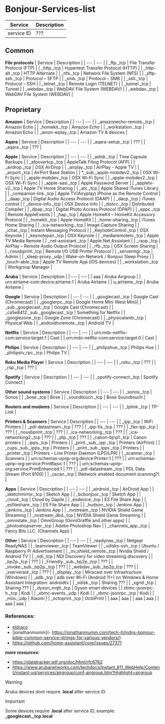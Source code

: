 # Bonjour-Services-list
| Service | Description |
| --- | --- |
| service ID | ??? |

## Common

**File protocols**
| Service | Description |
| --- | --- |
| _ftp._tcp | File Transfer Protocol (FTP) |
| _http._tcp | Hypertext Transfer Protocol (HTTP) |
| _http-alt._tcp | HTTP Alternate |
| _nfs._tcp | Network File System (NFS) |
| _sftp-ssh._tcp | Protocol – SFTP |
| _smb._tcp | Protocol – SMB |
| _ssh._tcp | Protocol – SSH |
| _telnet._tcp | Remote Login (TELNET) |
| _tunnel._tcp | Tunnel |
| _webdav._tcp | WebDAV File System (WEBDAV) |
| _webdav._tcp | WebDAV File System (WEBDAV) |



## Proprietary

**Amazon**
| Service | Description |
| --- | --- |
| _amazonecho-remote._tcp | Amazon Echo |
| _homekit._tcp | Amazon Echo |
| _workstation._tcp | Amazon Echo |
| _amzn-wplay._tcp | Amazon TV & devices |

**Aqara**
| Service | Description |
| --- | --- |
| _aqara-setup._tcp | ??? |
| _aqara._tcp | ??? |

**Apple**
| Service | Description |
| --- | --- |
| _adisk._tcp | Time Capsule Backups |
| _afpovertcp._tcp | AppleTalk Filing Protocol (AFP) |
| _airdrop._tcp | OSX AirDrop |
| _airplay._tcp | AirPlay - Apple TV |
| _airport._tcp | AirPort Base Station |
| *._sub._apple-mobdev2._tcp | OSX Wi-Fi Sync |
| _apple-mobdev._tcp | OSX Wi-Fi Sync |
| _apple-mobdev2._tcp | OSX Wi-Fi Sync |
| _apple-sasl._tcp | Apple Password Server |
| _appletv-v2._tcp | Apple TV Home Sharing |
| _atc._tcp | Apple Shared iTunes Library |
| _companion-link._tcp | Apple TV(Airyplay) iPhone as the Remote Control |
| _daap._tcp | Digital Audio Access Protocol (DAAP) |
| _dacp._tcp | iTunes control |
| _device-info._tcp | OSX Device Info |
| _distcc._tcp | Distributed Compiler |
| _dpap._tcp | Digital Photo Access Protocol (DPAP) |
| _eppc._tcp | Remote AppleEvents |
| _hap._tcp | Apple HomeKit – HomeKit Accessory Protocol |
| _homekit._tcp | Apple HomeKit |
| _home-sharing._tcp | iTunes Home Sharing |
| _ica-networking._tcp | Image Capture Sharing |
| _ichat._tcp | Instant Messaging Protocol |
| _KeynoteControl._tcp | OSX Keynote |
| _keynotepair._tcp | OSX Keynote |
| _mediaremotetv._tcp | Apple TV Media Remote |
| _net-assistant._tcp | Apple Net Assistant |
| _raop._tcp | AirPlay – Remote Audio Output Protocol |
| _rfb._tcp | OSX Screen Sharing |
| _riousbprint._tcp | Remote I/O USB Printer Protocol |
| _servermgr._tcp | Admin |
| _sleep-proxy._udp | Wake-on-Network / Bonjour Sleep Proxy |
| _touch-able._tcp | Apple TV Remote App (iOS devices) |
| _workstation._tcp | Workgroup Manager |

**Aruba**
| Service | Description |
| --- | --- |
| aaa | Aruba Airgroup |
| urn:airtame-com:device:airtame:1 | Aruba Airtame |
| u_airtame._tcp | Aruba Airtame |

**Google**
| Service | Description |
| --- | --- |
| _googlecast._tcp | Google Cast (Chromecast) |
| _googlerpc._tcp | Google Home Mini (Nest Mini)|
| _sub._googlecast._tcp | Google Cast (Chromecast) |
| _ca5e8412._sub._googlecast._tcp | Something for Netflix |
| _googlezone._tcp | Google Zone (Chromecast) |
| _physicalweb._tcp | Physical Web |
| _androidtvremote._tcp | Android TV |

**Netflix**
| Service | Description |
| --- | --- |
| urn:mdx-netflix-com:service:target:1 | Cast |
| urn:mdx-netflix-com:service:target:0 | Cast |

**Philips**
| Service | Description |
| --- | --- |
| _philipshue._tcp | Philips Hue |
| _philipstv_rpc._tcp | Philips TV |




**Roku Media Player**
| Service | Description |
| --- | --- |
| _roku._tcp | ??? |
| _rsp._tcp | ??? |

**Spotify**
| Service | Description |
| --- | --- |
| _spotify-connect._tcp | Spotify Connect  |

**Other sound systems**
| Service | Description |
| --- | --- |
| _sonos._tcp | Sonos |
| _bose._tcp | Bose |
| _soundtouch._tcp | Bose Soundtouch |


**Routers and modems**
| Service | Description |
| --- | --- |
| _tplink._tcp | TP-Link |

**Printers & Scanners**
| Service | Description |
| --- | --- |
| _ipp._tcp | WiFi Printers |
| _pdl-datastream._tcp | ??? |
| _ipp-tls._tcp | ??? |
| _fax-ipp._tcp | ??? |
| _riousbprint._tcp | ??? |
| _ica-networking._tcp | ??? |
| _ica-networking2._tcp | ??? |
| _ptp._tcp | ??? |
| _canon-bjnp1._tcp | Canon printers |
| _ipps._tcp | Printers |
| _print._sub._ipp._tcp | Printers (AirPrint) |
| _cups._sub._ipps._tcp | Printers |
| _print._sub._ipps._tcp | Printers |
| _printer._tcp | Printers – Line Printer Daemon (LPD/LPR) |
| _scanner._tcp | Scanners |
| urn:schemas-upnp-org:device:Printer:1 | ??? |
| urn:schemas-upnp-org:service:PrintBasic:1 | ??? |
| urn:schemas-upnp-org:service:PrintEnhanced:1 | ??? |
| _pdl-datastream._tcp | PDL Data Stream (Port 9100) |
| _uscan._tcp | (Network enabled document scanning?) |


**Apps**
| Service | Description |
| --- | --- |
| _airdroid._tcp | AirDroid App |
| _sketchmirror._tcp | Sketch App |
| _bcbonjour._tcp | Sketch App |
| _cloud._tcp | Cloud by Dapile |
| _esdevice._tcp | ES File Share App |
| _esfileshare._tcp | ES File Share App |
| _hudson._tcp | Jenkins App |
| _jenkins._tcp | Jenkins App |
| _nvstream._tcp | NVIDIA Shield Game Streaming |
| _nvstream_dbd._tcp | NVIDIA Shield Game Streaming |
| _omnistate._tcp | OmniGroup (OmniGraffle and other apps) |
| _photoshopserver._tcp | Adobe Photoshop Nav |
| _channels_app._tcp | Fancy Bits LLC. (Channels App) |

**Other**
| Service | Description |
| --- | --- |
| _readynas._tcp | Netgear ReadyNAS |
| _teamviewer._tcp | TeamViewer |
| _udisks-ssh._tcp | Ubuntu / Raspberry Pi Advertisement |
| _nv_shield_remote._tcp | Nvidia Shield / Android TV  |
| _ndi._tcp | NDI Discovery for video streaming discovery |
| _bp2p._tcp | ??? |
| _Friendly._sub._bp2p._tcp | ??? |
| _invoke._sub._bp2p._tcp | ??? |
| _webdav._sub._bp2p_tcp | ??? |
| _xserveraid._tcp | ??? |
| _display._tcp |  Miracast over Infrastructure (Windows) |
| _adb._tcp | adb over Wi-Fi (Android 11+) on Windows & Home Assistant Integration: androidtv |
| _odisk._tcp | Sharing ??? |
| _xgrid._tcp | Sharing ??? |
| _dyson_mqtt._tcp | Dyson smart devices |
| xbmc-jsonrpc-h._tcp | Kodi |
| _xbmc-events._udp | Kodi |
| _xbmc-jsonrpc._tcp | Kodi |
| _miio._udp | Xiaomi |
| _octoprint._tcp | OctoPrint |
| aaa | aaa |
| aaa | aaa |
| aaa | aaa |

### References:
- [eldraco](https://github.com/eldraco/Sapito/blob/master/mDNS-services.txt/)
- [jonathanmumm](- https://jonathanmumm.com/tech-it/mdns-bonjour-bible-common-service-strings-for-various-vendors/)
- https://github.com/home-assistant/core/issues/27371

***more resources:*** 
- https://datatracker.ietf.org/doc/html/rfc6762
- https://www.arubanetworks.com/techdocs/Instant_811_WebHelp/Content/instant-ug/services/airgroup/conf-airgroup.htm?Highlight=airgroup

> [!WARNING]
> Aruba devices dont require **.local** after service ID.

> [!IMPORTANT]
> Some devices require **.local** after service ID, example: **_googlecast._tcp.local**

